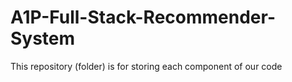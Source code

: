 # A1P-Full-Stack-Recommender-System
This repository (folder) is for storing each component of our code
